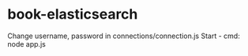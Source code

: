 # book-elasticsearch
Change username, password in connections/connection.js
Start - cmd: node app.js


